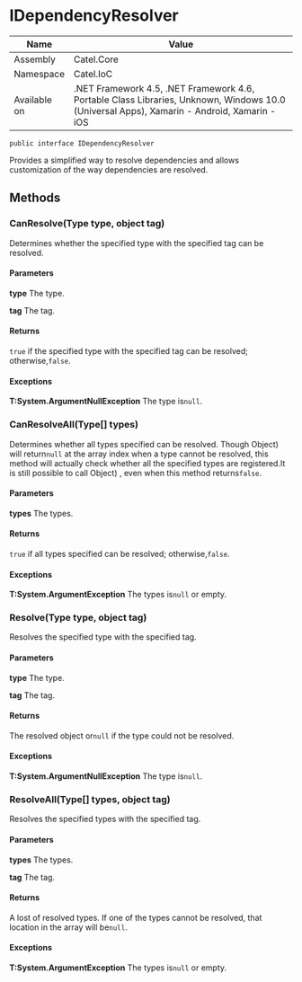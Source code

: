 

# IDependencyResolver

Name|Value
---|---
Assembly|Catel.Core
Namespace|Catel.IoC
Available on|.NET Framework 4.5, .NET Framework 4.6, Portable Class Libraries, Unknown, Windows 10.0 (Universal Apps), Xamarin - Android, Xamarin - iOS

```
public interface IDependencyResolver
```

Provides a simplified way to resolve dependencies and allows customization of the way dependencies are resolved.



## Methods

### CanResolve(Type type, object tag)

Determines whether the specified type with the specified tag can be resolved.

#### Parameters

**type**
The type.

**tag**
The tag.

#### Returns

`true` if the specified type with the specified tag can be resolved; otherwise,`false`.

#### Exceptions

**T:System.ArgumentNullException**
The type is`null`.



### CanResolveAll(Type[] types)

Determines whether all types specified can be resolved. Though Object) will return`null` at the array index when a type cannot be resolved, this method will actually check whether all the specified types are registered.It is still possible to call Object) , even when this method returns`false`.

#### Parameters

**types**
The types.

#### Returns

`true` if all types specified can be resolved; otherwise,`false`.

#### Exceptions

**T:System.ArgumentException**
The types is`null` or empty.



### Resolve(Type type, object tag)

Resolves the specified type with the specified tag.

#### Parameters

**type**
The type.

**tag**
The tag.

#### Returns

The resolved object or`null` if the type could not be resolved.

#### Exceptions

**T:System.ArgumentNullException**
The type is`null`.



### ResolveAll(Type[] types, object tag)

Resolves the specified types with the specified tag.

#### Parameters

**types**
The types.

**tag**
The tag.

#### Returns

A lost of resolved types. If one of the types cannot be resolved, that location in the array will be`null`.

#### Exceptions

**T:System.ArgumentException**
The types is`null` or empty.



